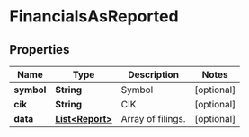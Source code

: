 # FinancialsAsReported

## Properties

 Name       | Type                                | Description       | Notes      
------------|-------------------------------------|-------------------|------------
 **symbol** | **String**                          | Symbol            | [optional] 
 **cik**    | **String**                          | CIK               | [optional] 
 **data**   | [**List&lt;Report&gt;**](Report.md) | Array of filings. | [optional] 



